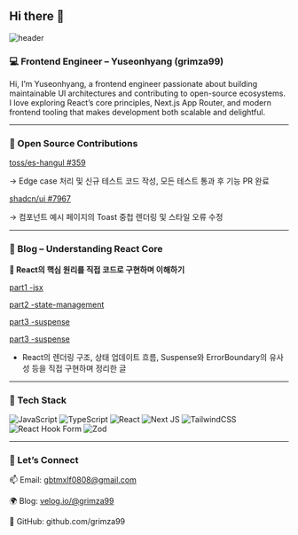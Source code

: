 ## Hi there 👋

![header](https://capsule-render.vercel.app/api?type=Waving&color=B18EDE&height=300&section=header&text=Hi!%20I'm%20grimza99&fontSize=90&fontColor=ffffff)



### 💻 Frontend Engineer – Yuseonhyang (grimza99)

Hi, I’m Yuseonhyang, a frontend engineer passionate about building maintainable UI architectures and contributing to open-source ecosystems.
I love exploring React’s core principles, Next.js App Router, and modern frontend tooling that makes development both scalable and delightful.

<hr/>

### 🌿 Open Source Contributions

[toss/es-hangul #359](https://github.com/toss/es-hangul/pull/359)

→ Edge case 처리 및 신규 테스트 코드 작성, 모든 테스트 통과 후 기능 PR 완료

[shadcn/ui #7967](https://github.com/shadcn-ui/ui/pull/7967)

→ 컴포넌트 예시 페이지의 Toast 중첩 렌더링 및 스타일 오류 수정

<hr/>

### 📝 Blog – Understanding React Core

**📘 React의 핵심 원리를 직접 코드로 구현하며 이해하기**

[part1 -jsx](https://velog.io/@grimza99/React.js%EB%A6%AC%EC%95%A1%ED%8A%B8-%EB%A7%8C%EB%93%A4%EA%B8%B0-1-virtualdom-rendrer)

[part2 -state-management](https://velog.io/@grimza99/React.js%EB%A6%AC%EC%95%A1%ED%8A%B8-%EB%A7%8C%EB%93%A4%EA%B8%B0.part2.state-management)

[part3 -suspense](https://velog.io/@grimza99/%EB%A6%AC%EC%95%A1%ED%8A%B8-%EB%A7%8C%EB%93%A4%EA%B8%B0.part3.suspense)

[part3 -suspense](https://velog.io/@grimza99/React.js%EB%A6%AC%EC%95%A1%ED%8A%B8-%EB%A7%8C%EB%93%A4%EA%B8%B0.part4.Server-Side-Rendering-and-its-Challenges)

- React의 렌더링 구조, 상태 업데이트 흐름, Suspense와 ErrorBoundary의 유사성 등을 직접 구현하며 정리한 글

<hr/>

### 🚀 Tech Stack

![JavaScript](https://img.shields.io/badge/javascript-%23323330.svg?style=for-the-badge&logo=javascript&logoColor=%23F7DF1E)
![TypeScript](https://img.shields.io/badge/typescript-%23007ACC.svg?style=for-the-badge&logo=typescript&logoColor=white)
![React](https://img.shields.io/badge/react-%2320232a.svg?style=for-the-badge&logo=react&logoColor=%2361DAFB)
![Next JS](https://img.shields.io/badge/Next-black?style=for-the-badge&logo=next.js&logoColor=white) 
![TailwindCSS](https://img.shields.io/badge/tailwindcss-%2338B2AC.svg?style=for-the-badge&logo=tailwind-css&logoColor=white)
![React Hook Form](https://img.shields.io/badge/React%20Hook%20Form-%23EC5990.svg?style=for-the-badge&logo=reacthookform&logoColor=white)
![Zod](https://img.shields.io/badge/zod-%233068b7.svg?style=for-the-badge&logo=zod&logoColor=white)


<hr/>

### 💬 Let’s Connect

📫 Email: gbtmxlf0808@gmail.com

🌍 Blog:  [velog.io/@grimza99](https://velog.io/@grimza99/series)

🐙 GitHub: github.com/grimza99
